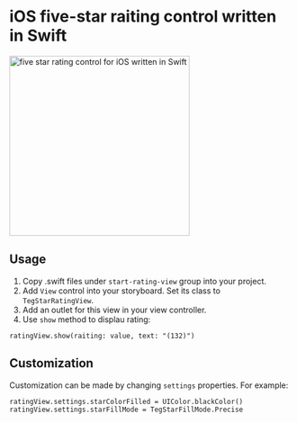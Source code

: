# iOS five-star raiting control written in Swift

<img src='https://dl.dropboxusercontent.com/u/11143285/bikeexchange/github_images/start-rating-view-ios-swift.png'
  alt='five star rating control for iOS written in Swift' width='320' >

## Usage

1. Copy .swift files under `start-rating-view` group into your project.
1. Add `View` control into your storyboard. Set its class to `TegStarRatingView`.
1. Add an outlet for this view in your view controller.
1. Use `show` method to displau rating:

```
ratingView.show(raiting: value, text: "(132)")
```

## Customization

Customization can be made by changing `settings` properties. For example:

```
ratingView.settings.starColorFilled = UIColor.blackColor()
ratingView.settings.starFillMode = TegStarFillMode.Precise
```